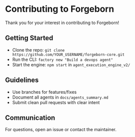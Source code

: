 # Contributing to Forgeborn

Thank you for your interest in contributing to Forgeborn!

## Getting Started
- Clone the repo: `git clone https://github.com/YOUR_USERNAME/forgeborn-core.git`
- Run the CLI: `factory new "Build a devops agent"`
- Start the engine: `npm start` in `agent_execution_engine_v2/`

## Guidelines
- Use branches for features/fixes
- Document all agents in `docs/agents_summary.md`
- Submit clean pull requests with clear intent

## Communication
For questions, open an issue or contact the maintainer.